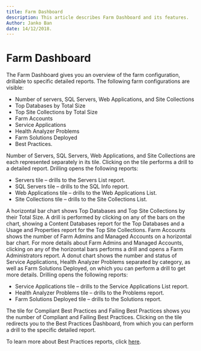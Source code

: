 ```yaml
---
title: Farm Dashboard
description: This article describes Farm Dashboard and its features.
Author: Janko Ban
date: 14/12/2018.
---
```


# Farm Dashboard

The Farm Dashboard gives you an overview of the farm configuration, drillable to specific detailed reports.
The following farm configurations are visible:
* Number of servers, SQL Servers, Web Applications, and Site Collections
* Top Databases by Total Size
* Top Site Collections by Total Size
* Farm Accounts
* Service Applications
* Health Analyzer Problems
* Farm Solutions Deployed
* Best Practices.

Number of Servers, SQL Servers, Web Applications, and Site Collections are each represented separately in its tile. Clicking on the tile performs a drill to a detailed report.
Drilling opens the following reports:
* Servers tile – drills to the Servers List report.
* SQL Servers tile – drills to the SQL Info report.
* Web Applications tile – drills to the Web Applications List.
* Site Collections tile – drills to the Site Collections List.

A horizontal bar chart shows Top Databases and Top Site Collections by their Total Size. A drill is performed by clicking on any of the bars on the chart, showing a Content Databases report for the Top Databases and a Usage and Properties report for the Top Site Collections.
Farm Accounts shows the number of Farm Admins and Managed Accounts on a horizontal bar chart. For more details about Farm Admins and Managed Accounts, clicking on any of the horizontal bars performs a drill and opens a Farm Administrators report.
A donut chart shows the number and status of Service Applications, Health Analyzer Problems separated by category, as well as Farm Solutions Deployed, on which you can perform a drill to get more details.
Drilling opens the following reports:
* Service Applications tile – drills to the Service Applications List report.
* Health Analyzer Problems tile – drills to the Problems report.
* Farm Solutions Deployed tile – drills to the Solutions report.

The tile for Compliant Best Practices and Failing Best Practices shows you the number of Compliant and Failing Best Practices. Clicking on the tile redirects you to the Best Practices Dashboard, from which you can perform a drill to the specific detailed report.

To learn more about Best Practices reports, click [here](https://github.com/SysKitTeam/docs-spdockit/tree/a3be9909dc2d6acc7dec16493a5774df18ac0bf8/explore-reports-and-create-documentation/farm-explorer.md).

